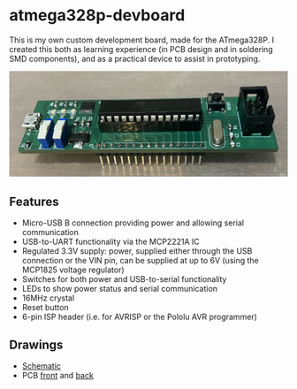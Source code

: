 # atmega328p-devboard

This is my own custom development board, made for the ATmega328P. I created this both as learning experience (in PCB design and in soldering SMD components), and as a practical device to assist in prototyping.

![PCB Image](https://github.com/sam-james-harding/atmega328p-devboard/blob/main/documents/pcb.png)

## Features
- Micro-USB B connection providing power and allowing serial communication
- USB-to-UART functionality via the MCP2221A IC
- Regulated 3.3V supply: power, supplied either through the USB connection or the VIN pin, can be supplied at up to 6V (using the MCP1825 voltage regulator)
- Switches for both power and USB-to-serial functionality
- LEDs to show power status and serial communication
- 16MHz crystal
- Reset button
- 6-pin ISP header (i.e. for AVRISP or the Pololu AVR programmer)

## Drawings
- [Schematic](https://github.com/sam-james-harding/atmega328p-devboard/blob/main/printouts/Schematic.pdf)
- PCB [front](https://github.com/sam-james-harding/atmega328p-devboard/blob/main/printouts/PCB%20Front.pdf)
and [back](https://github.com/sam-james-harding/atmega328p-devboard/blob/main/printouts/PCB%20Back.pdf)
